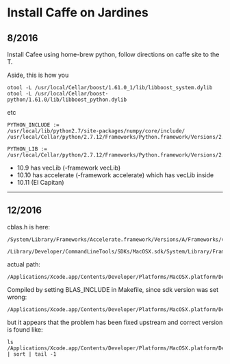 # Install Caffe on Jardines

## 8/2016

Install Cafee using home-brew python, follow directions on caffe site to the T.

Aside, this is how you

	otool -L /usr/local/Cellar/boost/1.61.0_1/lib/libboost_system.dylib
	otool -L /usr/local/Cellar/boost-python/1.61.0/lib/libboost_python.dylib

etc

    PYTHON_INCLUDE := 
    /usr/local/lib/python2.7/site-packages/numpy/core/include/ 
    /usr/local/Cellar/python/2.7.12/Frameworks/Python.framework/Versions/2.7/include/python2.7

    PYTHON_LIB := 
    /usr/local/Cellar/python/2.7.12/Frameworks/Python.framework/Versions/2.7/lib



* 10.9 has vecLib (-framework vecLib)
* 10.10 has accelerate (-framework accelerate) which has vecLib inside
* 10.11 (El Capitan)

---

## 12/2016

cblas.h is here:

    /System/Library/Frameworks/Accelerate.framework/Versions/A/Frameworks/vecLib.framework/Versions/A/Headers/cblas.h
    
    /Library/Developer/CommandLineTools/SDKs/MacOSX.sdk/System/Library/Frameworks/Accelerate.framework/Versions/A/Frameworks/vecLib.framework/Versions/A/Headers/cblas.h

actual path:

    /Applications/Xcode.app/Contents/Developer/Platforms/MacOSX.platform/Developer/SDKs/MacOSX.sdk/System/Library/Frameworks/Accelerate.framework/Versions/Current/Frameworks/vecLib.framework/Versions/Current/Headers

Compiled by setting BLAS_INCLUDE in Makefile, since sdk version was set wrong:
    
    /Applications/Xcode.app/Contents/Developer/Platforms/MacOSX.platform/Developer/SDKs/MacOSX10.11.sdk/System/Library/Frameworks/Accelerate.framework/Versions/A/Frameworks/vecLib.framework/Versions/A/Headers

but it appears that the problem has been fixed upstream and correct version is found like:

    ls /Applications/Xcode.app/Contents/Developer/Platforms/MacOSX.platform/Developer/SDKs/ | sort | tail -1
